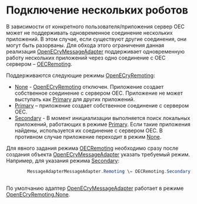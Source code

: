 # Подключение нескольких роботов

В зависимости от конкретного пользователя\/приложения сервер OEC может не поддерживать одновременное соединение нескольких приложений. В этом случае, если существуют другие соединения, они могут быть разорваны. Для обхода этого ограничения данная реализация [OpenECryMessageAdapter](../api/StockSharp.OpenECry.OpenECryMessageAdapter.html) поддерживает одновременную работу нескольких приложений через одно соединение с OEC сервером – [OECRemoting](https://gainfutures.com/gainfuturesapi).

Поддерживаются следующие режимы [OpenECryRemoting](../api/StockSharp.OpenECry.OpenECryRemoting.html):

- [None](../api/StockSharp.OpenECry.OpenECryRemoting.None.html) \- [OpenECryRemoting](../api/StockSharp.OpenECry.OpenECryRemoting.html) отключен. Приложение создает собственное соединение с сервером OEC. Приложение не может выступать как [Primary](../api/StockSharp.OpenECry.OpenECryRemoting.Primary.html) для других приложений.
- [Primary](../api/StockSharp.OpenECry.OpenECryRemoting.Primary.html) – приложение создает собственное соединение с сервером OEC.
- [Secondary](../api/StockSharp.OpenECry.OpenECryRemoting.Secondary.html) \- В момент инициализации выполняется поиск локальных приложений, работающих в режиме [Primary](../api/StockSharp.OpenECry.OpenECryRemoting.Primary.html). Если такие приложения найдены, используется их соединение с сервером OEC. В противном случае приложение переходит в режим [None](../api/StockSharp.OpenECry.OpenECryRemoting.None.html).

Для явного задания режима [OECRemoting](https://gainfutures.com/gainfuturesapi) необходимо сразу после создания объекта [OpenECryMessageAdapter](../api/StockSharp.OpenECry.OpenECryMessageAdapter.html) указать требуемый режим. Например, для указания режима [Secondary](../api/StockSharp.OpenECry.OpenECryRemoting.Secondary.html):

```cs
		MessageAdapterMessageAdapter.Remoting \= OECRemoting.Secondary;
		
```

По умолчанию адаптер [OpenECryMessageAdapter](../api/StockSharp.OpenECry.OpenECryMessageAdapter.html) работает в режиме [OpenECryRemoting.None](../api/StockSharp.OpenECry.OpenECryRemoting.None.html).
